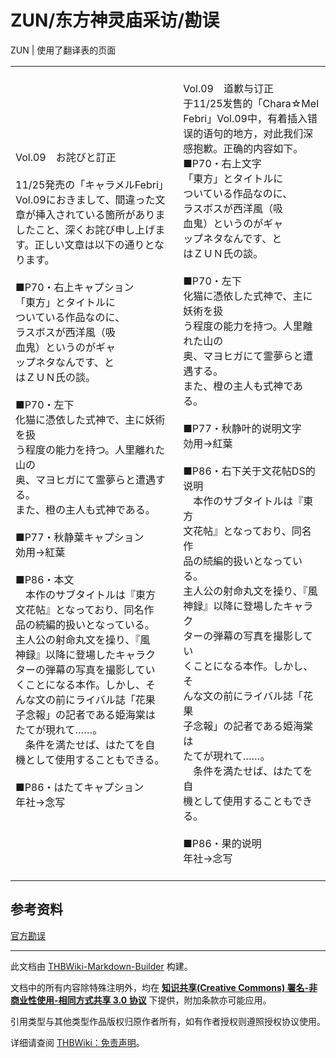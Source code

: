 # ZUN/东方神灵庙采访/勘误

<!-- source html: G:\repos\THBWiki-Markdown-Builder\THBWikiMarkdown\Temp\main\3\35\ns0%3AZUN%2F%E4%B8%9C%E6%96%B9%E7%A5%9E%E7%81%B5%E5%BA%99%E9%87%87%E8%AE%BF%2F%E5%8B%98%E8%AF%AF.html -->

ZUN | 使用了翻译表的页面

  
  

  


<table><tbody><tr class="tt-content" id="=-1" data-pos="&#91;&quot;=&quot;,1&#93;"><td class="tt-ja" lang="ja"><div class="poem"><br>Vol.09　お詫びと訂正<br><br>11/25発売の「キャラメルFebri」Vol.09におきまして、間違った文章が挿入されている箇所がありましたこと、深くお詫び申し上げます。正しい文章は以下の通りとなります。<br><br>■P70・右上キャプション<br>「東方」とタイトルに<br>ついている作品なのに、<br>ラスボスが西洋風（吸<br>血鬼）というのがギャ<br>ップネタなんです、と<br>はＺＵＮ氏の談。<br><br>■P70・左下<br>化猫に憑依した式神で、主に妖術を扱<br>う程度の能力を持つ。人里離れた山の<br>奥、マヨヒガにて霊夢らと遭遇する。<br>また、橙の主人も式神である。<br><br>■P77・秋静葉キャプション<br>効用→紅葉<br><br>■P86・本文<br>　本作のサブタイトルは『東方<br>文花帖』となっており、同名作<br>品の続編的扱いとなっている。<br>主人公の射命丸文を操り、『風<br>神録』以降に登場したキャラク<br>ターの弾幕の写真を撮影してい<br>くことになる本作。しかし、そ<br>んな文の前にライバル誌「花果<br>子念報」の記者である姫海棠は<br>たてが現れて……。<br>　条件を満たせば、はたてを自<br>機として使用することもできる。<br><br>■P86・はたてキャプション<br>年社→念写</div></td><td class="tt-zh" lang="zh"><div class="poem"><br>Vol.09　道歉与订正<br>于11/25发售的「Chara☆Mel Febri」Vol.09中，有着插入错误的语句的地方，对此我们深感抱歉。正确的内容如下。<br>■P70・右上文字<br>「東方」とタイトルに<br>ついている作品なのに、<br>ラスボスが西洋風（吸<br>血鬼）というのがギャ<br>ップネタなんです、と<br>はＺＵＮ氏の談。<br><br>■P70・左下<br>化猫に憑依した式神で、主に妖術を扱<br>う程度の能力を持つ。人里離れた山の<br>奥、マヨヒガにて霊夢らと遭遇する。<br>また、橙の主人も式神である。<br><br>■P77・秋静叶的说明文字<br>効用→紅葉<br><br>■P86・右下关于文花帖DS的说明<br>　本作のサブタイトルは『東方<br>文花帖』となっており、同名作<br>品の続編的扱いとなっている。<br>主人公の射命丸文を操り、『風<br>神録』以降に登場したキャラク<br>ターの弾幕の写真を撮影してい<br>くことになる本作。しかし、そ<br>んな文の前にライバル誌「花果<br>子念報」の記者である姫海棠は<br>たてが現れて……。<br>　条件を満たせば、はたてを自<br>機として使用することもできる。<br><br>■P86・果的说明<br>年社→念写<br><br></div></td></tr></tbody></table>



## 参考资料
  
[官方勘误](http://www2.ichijinsha.co.jp/febri/2011/11/25/vol-09　お詫びと訂正/)
  
  
  

  





---

此文档由 [THBWiki-Markdown-Builder](https://github.com/Delsin-Yu/THBWiki-Markdown-Builder) 构建。

文档中的所有内容除特殊注明外，均在 [**知识共享(Creative Commons) 署名-非商业性使用-相同方式共享 3.0 协议**](https://creativecommons.org/licenses/by-sa/3.0/deed.zh-hans) 下提供，附加条款亦可能应用。

引用类型与其他类型作品版权归原作者所有，如有作者授权则遵照授权协议使用。

详细请查阅 [THBWiki：免责声明](https://thbwiki.cc/THBWiki:%E5%85%8D%E8%B4%A3%E5%A3%B0%E6%98%8E)。


